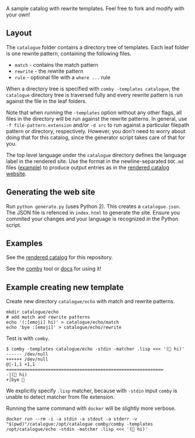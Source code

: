A sample catalog with rewrite templates. Feel free to fork and modify with your own! 

## Layout

The `catalogue` folder contains a directory tree of templates. Each leaf folder is one rewrite pattern, containing the following files.

  - `match` - contains the match pattern
  - `rewrite` - the rewrite pattern
  - `rule` - optional file with a `where ...` rule

When a directory tree is specified with `comby -templates catalogue`, the `catalogue` directory tree is traversed fully and every rewrite pattern is run against the file in the leaf folders. 

Note that when running the `-templates` option without any other flags, all files in the directory will be run against the rewrite patterns. In general, use `-f file-pattern.extension` and/or `-d src` to run against a particular filepath pattern or directory, respectively. However, you don't need to worry about doing that for this catalog, since the generator script takes care of that for you.

The top level language under the `catalogue` directory defines the language label in the rendered site. Use the format in the newline-separated `DOC.md` files ([example](https://raw.githubusercontent.com/comby-tools/sample-catalog/master/catalogue/Dart/dart_style/prefer-is-empty/DOC.md)) to produce output entries as in the [rendered catalog website](https://catalog.comby.dev). 


## Generating the web site

Run `python generate.py` (uses Python 2). This creates a `catalogue.json`. The JSON file is refenced in `index.html` to generate the site. Ensure you commited your changes and your language is recognized in the Python script.

## Examples

See the [rendered catalog](https://catalog.comby.dev/) for this repository.

See the [comby](https://github.com/comby-tools/comby) tool or [docs](https://comby.dev/) for using it!


## Example creating new template

Create new directory `catalogue/echo` with match and rewrite patterns.
```
mkdir catalogue/echo
# add match and rewrite patterns
echo '(:[emoji] hi)' > catalogue/echo/match
echo 'bye :[emoji]' > catalogue/echo/rewrite
```
Test is with `comby`.
```
$ comby -templates catalogue/echo -stdin -matcher .lisp <<< '(👋 hi)'
------ /dev/null
++++++ /dev/null
@|-1,1 +1,1 ============================================================
-|(👋 hi)
+|bye 👋
```
We explicitly specify `.lisp` matcher, because with `-stdin` input `comby` is unable to detect matcher from file extension.

Running the same command with `docker` will be slightly more verbose.
```
docker run --rm -i -a stdin -a stdout -a stderr -v "$(pwd)"/catalogue:/opt/catalogue comby/comby -templates /opt/catalogue/echo -stdin -matcher .lisp <<< '(👋 hi)'
```
